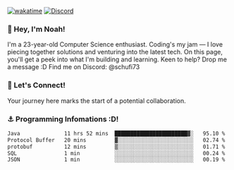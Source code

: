 [![wakatime](https://wakatime.com/badge/user/018b5c7c-fde2-4105-aa96-f5c758abb0a2.svg)](https://wakatime.com/@018b5c7c-fde2-4105-aa96-f5c758abb0a2)
[![Discord](https://img.shields.io/badge/Discord-5865F2?style=flat&logo=discord&logoColor=white)](https://discord.gg/eAW8AGXaGu)



### 👋 Hey, I'm Noah!
I'm a 23-year-old Computer Science enthusiast. Coding's my jam — I love piecing together solutions and venturing into the latest tech. On this page, you'll get a peek into what I'm building and learning. Keen to help? Drop me a message :D 
Find me on Discord: @schufi73

### 🤝 Let's Connect!
Your journey here marks the start of a potential collaboration.

### ⚓ Programming Infomations :D!
<!--START_SECTION:waka-->

```txt
Java              11 hrs 52 mins  ███████████████████████▓░   95.10 %
Protocol Buffer   20 mins         ▓░░░░░░░░░░░░░░░░░░░░░░░░   02.74 %
protobuf          12 mins         ▒░░░░░░░░░░░░░░░░░░░░░░░░   01.71 %
SQL               1 min           ░░░░░░░░░░░░░░░░░░░░░░░░░   00.24 %
JSON              1 min           ░░░░░░░░░░░░░░░░░░░░░░░░░   00.19 %
```

<!--END_SECTION:waka-->
